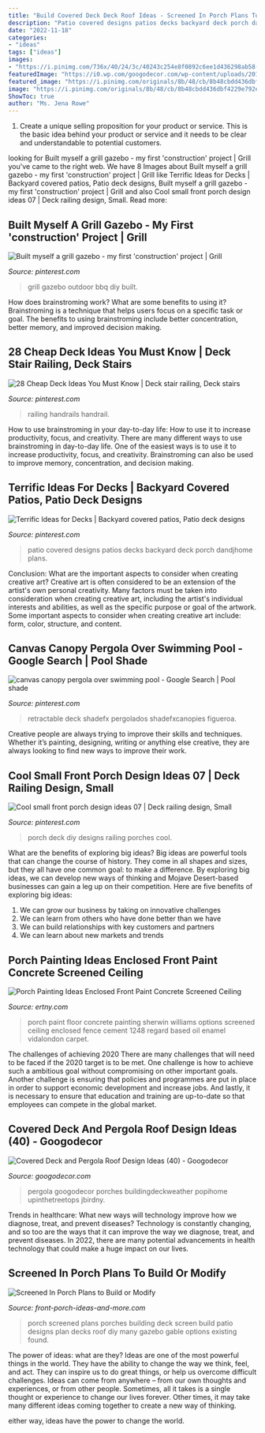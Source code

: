 ```yaml
---
title: "Build Covered Deck Deck Roof Ideas - Screened In Porch Plans To Build Or Modify"
description: "Patio covered designs patios decks backyard deck porch dandjhome plans"
date: "2022-11-18"
categories:
- "ideas"
tags: ["ideas"]
images:
- "https://i.pinimg.com/736x/40/24/3c/40243c254e8f0892c6ee1d436298ab58--grill-gazebo-back-yard.jpg"
featuredImage: "https://i0.wp.com/googodecor.com/wp-content/uploads/2019/03/Covered-Deck-and-Pergola-Roof-Design-Ideas-40.jpg?fit=1200%2C1800&amp;ssl=1"
featured_image: "https://i.pinimg.com/originals/8b/48/cb/8b48cbdd436dbf4229e792e5e603eb85.jpg"
image: "https://i.pinimg.com/originals/8b/48/cb/8b48cbdd436dbf4229e792e5e603eb85.jpg"
ShowToc: true
author: "Ms. Jena Rowe"
---
```



1. Create a unique selling proposition for your product or service. This is the basic idea behind your product or service and it needs to be clear and understandable to potential customers. 

	

		
looking for Built myself a grill gazebo - my first &#039;construction&#039; project | Grill you've came to the right web. We have 8 Images about Built myself a grill gazebo - my first &#039;construction&#039; project | Grill like Terrific Ideas for Decks | Backyard covered patios, Patio deck designs, Built myself a grill gazebo - my first &#039;construction&#039; project | Grill and also Cool small front porch design ideas 07 | Deck railing design, Small. Read more:
		
    
## Built Myself A Grill Gazebo - My First &#039;construction&#039; Project | Grill

<img loading=lazy src="https://i.pinimg.com/736x/40/24/3c/40243c254e8f0892c6ee1d436298ab58--grill-gazebo-back-yard.jpg" onerror="this.onerror=null;this.src='https://tse2.mm.bing.net/th?id=OIP.zNAkVoGVCC6_IZTv_jM9jwHaJ4&amp;pid=15.1';" alt="Built myself a grill gazebo - my first &#039;construction&#039; project | Grill">

_Source: pinterest.com_

>grill gazebo outdoor bbq diy built. 

	

How does brainstroming work? What are some benefits to using it?
Brainstroming is a technique that helps users focus on a specific task or goal. The benefits to using brainstroming include better concentration, better memory, and improved decision making.

    
## 28 Cheap Deck Ideas You Must Know | Deck Stair Railing, Deck Stairs

<img loading=lazy src="https://i.pinimg.com/736x/71/6c/fb/716cfb08453d1438cef8c02acd6a5265.jpg" onerror="this.onerror=null;this.src='https://tse3.mm.bing.net/th?id=OIP.kBSEKcHO0p5BWb_T9MnOzwHaJ4&amp;pid=15.1';" alt="28 Cheap Deck Ideas You Must Know | Deck stair railing, Deck stairs">

_Source: pinterest.com_

>railing handrails handrail. 

	

How to use brainstroming in your day-to-day life: How to use it to increase productivity, focus, and creativity.
There are many different ways to use brainstroming in day-to-day life. One of the easiest ways is to use it to increase productivity, focus, and creativity. Brainstroming can also be used to improve memory, concentration, and decision making.

    
## Terrific Ideas For Decks | Backyard Covered Patios, Patio Deck Designs

<img loading=lazy src="https://i.pinimg.com/originals/8b/48/cb/8b48cbdd436dbf4229e792e5e603eb85.jpg" onerror="this.onerror=null;this.src='https://tse1.mm.bing.net/th?id=OIP.6sD1OaA3Jpd4NcCPGmkVDQHaJ4&amp;pid=15.1';" alt="Terrific Ideas for Decks | Backyard covered patios, Patio deck designs">

_Source: pinterest.com_

>patio covered designs patios decks backyard deck porch dandjhome plans. 

	

Conclusion: What are the important aspects to consider when creating creative art?
Creative art is often considered to be an extension of the artist's own personal creativity. Many factors must be taken into consideration when creating creative art, including the artist's individual interests and abilities, as well as the specific purpose or goal of the artwork. Some important aspects to consider when creating creative art include: form, color, structure, and content.

    
## Canvas Canopy Pergola Over Swimming Pool - Google Search | Pool Shade

<img loading=lazy src="https://i.pinimg.com/736x/1f/e6/2e/1fe62e6ec2e49bae041f718a9402f5d2.jpg" onerror="this.onerror=null;this.src='https://tse3.mm.bing.net/th?id=OIP.sUGLH1ivj1HAr0Gnbj4aQwHaE7&amp;pid=15.1';" alt="canvas canopy pergola over swimming pool - Google Search | Pool shade">

_Source: pinterest.com_

>retractable deck shadefx pergolados shadefxcanopies figueroa. 

	

Creative people are always trying to improve their skills and techniques. Whether it’s painting, designing, writing or anything else creative, they are always looking to find new ways to improve their work.

    
## Cool Small Front Porch Design Ideas 07 | Deck Railing Design, Small

<img loading=lazy src="https://i.pinimg.com/736x/82/03/fc/8203fc3b6feadd8e4570a67073b1f62d.jpg" onerror="this.onerror=null;this.src='https://tse4.mm.bing.net/th?id=OIP.ZHKFw3Ci-YASGJ8rUY4EfgHaLH&amp;pid=15.1';" alt="Cool small front porch design ideas 07 | Deck railing design, Small">

_Source: pinterest.com_

>porch deck diy designs railing porches cool. 

	

What are the benefits of exploring big ideas?
Big ideas are powerful tools that can change the course of history. They come in all shapes and sizes, but they all have one common goal: to make a difference. By exploring big ideas, we can develop new ways of thinking and Mojave Desert-based businesses can gain a leg up on their competition. Here are five benefits of exploring big ideas: 
1. We can grow our business by taking on innovative challenges
2. We can learn from others who have done better than we have
3. We can build relationships with key customers and partners
4. We can learn about new markets and trends

    
## Porch Painting Ideas Enclosed Front Paint Concrete Screened Ceiling

<img loading=lazy src="https://ertny.com/wp-content/uploads/2018/08/porch-painting-ideas-enclosed-front-paint-concrete-screened-ceiling-with-regard-to-size-936-x-1248.jpg" onerror="this.onerror=null;this.src='https://tse2.mm.bing.net/th?id=OIP.C9a8cHd_lmJn4ZK50cGo2gHaJ4&amp;pid=15.1';" alt="Porch Painting Ideas Enclosed Front Paint Concrete Screened Ceiling">

_Source: ertny.com_

>porch paint floor concrete painting sherwin williams options screened ceiling enclosed fence cement 1248 regard based oil enamel vidalondon carpet. 

	

The challenges of achieving 2020
There are many challenges that will need to be faced if the 2020 target is to be met. One challenge is how to achieve such a ambitious goal without compromising on other important goals. Another challenge is ensuring that policies and programmes are put in place in order to support economic development and increase jobs. And lastly, it is necessary to ensure that education and training are up-to-date so that employees can compete in the global market.

    
## Covered Deck And Pergola Roof Design Ideas (40) - Googodecor

<img loading=lazy src="https://i0.wp.com/googodecor.com/wp-content/uploads/2019/03/Covered-Deck-and-Pergola-Roof-Design-Ideas-40.jpg?fit=1200%2C1800&amp;ssl=1" onerror="this.onerror=null;this.src='https://tse2.mm.bing.net/th?id=OIP.TcYMbPQ4F3diVXdch7C2AgHaLH&amp;pid=15.1';" alt="Covered Deck and Pergola Roof Design Ideas (40) - Googodecor">

_Source: googodecor.com_

>pergola googodecor porches buildingdeckweather popihome upinthetreetops jbirdny. 

	

Trends in healthcare: What new ways will technology improve how we diagnose, treat, and prevent diseases?
Technology is constantly changing, and so too are the ways that it can improve the way we diagnose, treat, and prevent diseases. In 2022, there are many potential advancements in health technology that could make a huge impact on our lives.

    
## Screened In Porch Plans To Build Or Modify

<img loading=lazy src="http://www.front-porch-ideas-and-more.com/image-files/screened-in-porch-plans-pin.jpg" onerror="this.onerror=null;this.src='https://tse2.mm.bing.net/th?id=OIP.0LioMbSDqIQjSiWNTn7FpgHaKl&amp;pid=15.1';" alt="Screened In Porch Plans to Build or Modify">

_Source: front-porch-ideas-and-more.com_

>porch screened plans porches building deck screen build patio designs plan decks roof diy many gazebo gable options existing found. 

	

The power of ideas: what are they?
Ideas are one of the most powerful things in the world. They have the ability to change the way we think, feel, and act. They can inspire us to do great things, or help us overcome difficult challenges.
Ideas can come from anywhere – from our own thoughts and experiences, or from other people. Sometimes, all it takes is a single thought or experience to change our lives forever. Other times, it may take many different ideas coming together to create a new way of thinking.

 either way, ideas have the power to change the world.

